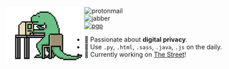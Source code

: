 <img src="lizard.gif" width=35% align=left></img>

![protonmail](https://img.shields.io/badge/-ian.koide@proton.me-313131?style=flat-square&labelColor=313131&logo=protonmail&logoColor=white&color=313131)  
![jabber](https://img.shields.io/badge/-ian.koide@jabber.sewer.fail-313131?style=flat-square&labelColor=313131&logo=xmpp&logoColor=white&color=313131)  
<a href="https://sewer.fail/text/pgp">![pgp](https://img.shields.io/badge/-9206%20A852%202EF5%202771%2052FB%20%201808%205FCE%2014FC%207C30%2031ED-313131?style=flat-square&label=PGP&labelColor=313131&logoColor=white&color=313131)</a>

- 🔐 Passionate about **digital privacy**.
- 🔧 Use `.py`, `.html`, `.sass`, `.java`, `.js` on the daily.
- 👷 Currently working on [The Street](https://github.com/ikoide/thestreet)!
